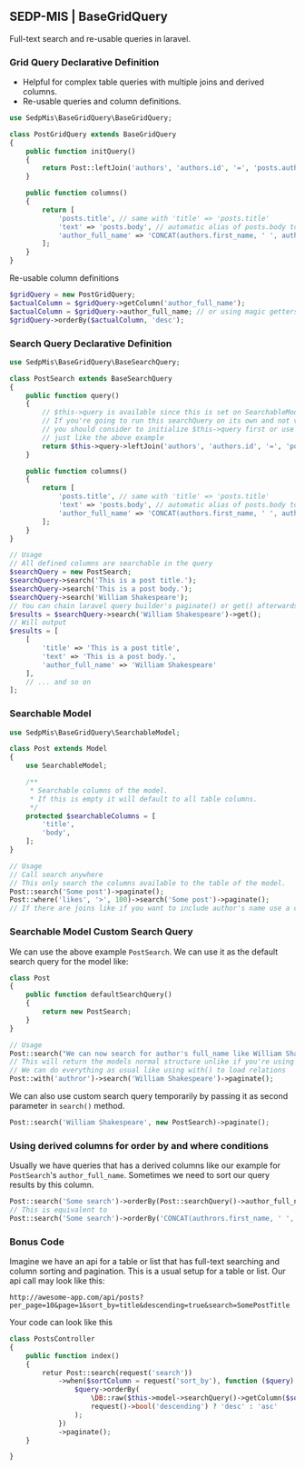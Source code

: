 ## SEDP-MIS | BaseGridQuery

Full-text search and re-usable queries in laravel.

### Grid Query Declarative Definition

- Helpful for complex table queries with multiple joins and derived columns.
- Re-usable queries and column definitions.

```php
use SedpMis\BaseGridQuery\BaseGridQuery;

class PostGridQuery extends BaseGridQuery
{
    public function initQuery()
    {
        return Post::leftJoin('authors', 'authors.id', '=', 'posts.author_id');
    }

    public function columns()
    {
        return [
            'posts.title', // same with 'title' => 'posts.title'
            'text' => 'posts.body', // automatic alias of posts.body to text
            'author_full_name' => 'CONCAT(authors.first_name, ' ', authors.last_name)'
        ];
    }
}
```

Re-usable column definitions

```php
$gridQuery = new PostGridQuery;
$actualColumn = $gridQuery->getColumn('author_full_name');
$actualColumn = $gridQuery->author_full_name; // or using magic getters
$gridQuery->orderBy($actualColumn, 'desc');
```

### Search Query Declarative Definition

```php
use SedpMis\BaseGridQuery\BaseSearchQuery;

class PostSearch extends BaseSearchQuery
{
    public function query()
    {
        // $this->query is available since this is set on SearchableModel trait scopeSearch() method
        // If you're going to run this searchQuery on its own and not via scopeSearch()
        // you should consider to initialize $this->query first or use initQuery() method instead of query()
        // just like the above example
        return $this->query->leftJoin('authors', 'authors.id', '=', 'posts.author_id');
    }

    public function columns()
    {
        return [
            'posts.title', // same with 'title' => 'posts.title'
            'text' => 'posts.body', // automatic alias of posts.body to text
            'author_full_name' => 'CONCAT(authors.first_name, ' ', authors.last_name)'
        ];
    }
}

// Usage
// All defined columns are searchable in the query
$searchQuery = new PostSearch;
$searchQuery->search('This is a post title.');
$searchQuery->search('This is a post body.');
$searchQuery->search('William Shakespeare');
// You can chain laravel query builder's paginate() or get() afterwards
$results = $searchQuery->search('William Shakespeare')->get();
// Will output
$results = [
    [
        'title' => 'This is a post title',
        'text' => 'This is a post body.',
        'author_full_name' => 'William Shakespeare'
    ],
    // ... and so on
];
```

### Searchable Model

```php
use SedpMis\BaseGridQuery\SearchableModel;

class Post extends Model
{
    use SearchableModel;

    /**
     * Searchable columns of the model.
     * If this is empty it will default to all table columns.
     */
    protected $searchableColumns = [
        'title',
        'body',
    ];
}

// Usage
// Call search anywhere
// This only search the columns available to the table of the model.
Post::search('Some post')->paginate();
Post::where('likes', '>', 100)->search('Some post')->paginate();
// If there are joins like if you want to include author's name use a custom search query.
```

### Searchable Model Custom Search Query

We can use the above example `PostSearch`.
We can use it as the default search query for the model like:

```php
class Post
{
    public function defaultSearchQuery()
    {
        return new PostSearch;
    }
}

// Usage
Post::search("We can now search for author's full_name like William Shakespeare")->paginate();
// This will return the models normal structure unlike if you're using the PostSearch which returns only the selected columns.
// We can do everything as usual like using with() to load relations
Post::with('authror')->search('William Shakespeare')->paginate();
```

We can also use custom search query temporarily by passing it as second parameter in `search()` method.

```php
Post::search('William Shakespeare', new PostSearch)->paginate();
```

### Using derived columns for order by and where conditions

Usually we have queries that has a derived columns like our example for `PostSearch`'s `author_full_name`.
Sometimes we need to sort our query results by this column.

```php
Post::search('Some search')->orderBy(Post::searchQuery()->author_full_name, 'desc')->paginate();
// This is equivalent to
Post::search('Some search')->orderBy('CONCAT(authrors.first_name, ' ', authors.last_name)', 'desc')->paginate();
```


### Bonus Code

Imagine we have an api for a table or list that has full-text searching and column sorting and pagination.
This is a usual setup for a table or list.
Our api call may look like this:

`
http://awesome-app.com/api/posts?per_page=10&page=1&sort_by=title&descending=true&search=SomePostTitle
`

Your code can look like this

```php
class PostsController
{
    public function index()
    {
        retur Post::search(request('search'))
            ->when($sortColumn = request('sort_by'), function ($query) use ($sortColumn) {
                $query->orderBy(
                    \DB::raw($this->model->searchQuery()->getColumn($sortColumn) ?? $sortColumn),
                    request()->bool('descending') ? 'desc' : 'asc'
                );
            })
            ->paginate();
    }

}
```

